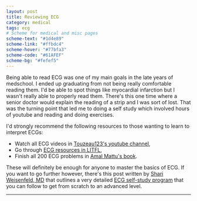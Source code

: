 ```yaml
---
layout: post
title: Reviewing ECG
category: medical
tags: ecg
# Scheme for medical and misc pages
scheme-text: "#1d4e89"
scheme-link: "#ffbdc4"
scheme-hover: "#77bfa3"
scheme-code: "#61AFEF"
scheme-bg: "#fefef5"
---
```


Being able to read ECG was one of my main goals in the late years of medschool. I ended up graduating from not being really comfortable reading them. I'd be able to spot things like myocardial infarction but I wasn't really able to properly read them. There's this one time where a senior doctor would explain the reading of a strip and I was sort of lost. That was the turning point that led me to doing a self study which involved hours of youtube and reading and doing exercises.

I'd strongly recommend the following resources to those wanting to learn to interpret ECGs:
- Watch all ECG  videos in [Touzeau123's youtube channel](https://www.youtube.com/user/Touzeau123/videos),
- Go through [ECG resources in LITFL](https://litfl.com/ecg-library/),
- Finish all 200 ECG problems in [Amal Mattu's book](https://www.amazon.com/ECGs-Emergency-Physician-Amal-Mattu/dp/0727916548).

These will definitely be enough for anyone to master the basics of ECG. If you want to go further however, there's this post written by [Shari Weisenfeld, MD](https://www.roshreview.com/author/sweisenfeld/) that outlines a very detailed [ECG self-study program](https://www.roshreview.com/blog/study-strategies/how-an-internist-learned-to-read-ekgs-better-than-a-cardiologist/) that you can follow to get from scratch to an advanced level.

---
